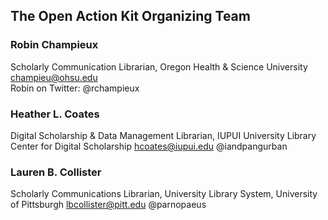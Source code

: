 ## The Open Action Kit Organizing Team

### Robin Champieux
Scholarly Communication Librarian, Oregon Health & Science University  
champieu@ohsu.edu  
Robin on Twitter: @rchampieux

### Heather L. Coates
Digital Scholarship & Data Management Librarian, IUPUI University Library Center for Digital Scholarship 
hcoates@iupui.edu
@iandpangurban

### Lauren B. Collister
Scholarly Communications Librarian, University Library System, University of Pittsburgh
lbcollister@pitt.edu
@parnopaeus
